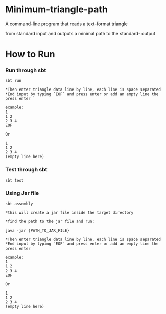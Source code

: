 # Minimum-triangle-path

A command-line program that reads a text-format triangle

from standard input and outputs a minimal path to the standard-
output 

# How to Run

### Run through sbt
```
sbt run

*Then enter triangle data line by line, each line is space separated
*End input by typing `EOF` and press enter or add an empty line the press enter

example:
1
1 2
2 3 4
EOF

Or 

1 
1 2
2 3 4
(empty line here)
```

### Test through sbt 
```
sbt test
```

### Using Jar file

```
sbt assembly 

*this will create a jar file inside the target directory

*find the path to the jar file and run:

java -jar {PATH_TO_JAR_FILE}

*Then enter triangle data line by line, each line is space separated
*End input by typing `EOF` and press enter or add an empty line the press enter

example:
1
1 2
2 3 4
EOF

Or 

1 
1 2
2 3 4
(empty line here)
```
